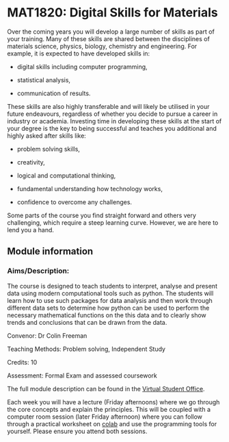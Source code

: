 # MAT1820: Digital Skills for Materials 

Over the coming years you will develop a large number of skills as part of your training. Many of these skills are shared between the disciplines of materials science, physics, biology, chemistry and engineering. For example, it is expected to have developed skills in:

* digital skills including computer programming,

* statistical analysis,

* communication of results.

These skills are also highly transferable and will likely be utilised in your future endeavours, regardless of whether you decide to pursue a career in industry or academia. Investing time in developing these skills at the start of your degree is the key to being successful and teaches you additional and highly asked after skills like:

* problem solving skills,

* creativity,

* logical and computational thinking,

* fundamental understanding how technology works,

* confidence to overcome any challenges.

Some parts of the course you find straight forward and others very challenging, which require a steep learning curve. However, we are here to lend you a hand.

## Module information

### Aims/Description:

The course is designed to teach students to interpret, analyse and present data using modern computational tools such as python. The students will learn how to use such packages for data analysis and then work through different data sets to determine how python can be used to perform the necessary mathematical functions on the this data and to clearly show trends and conclusions that can be drawn from the data.

Convenor: Dr Colin Freeman

Teaching Methods: Problem solving, Independent Study 

Credits: 10

Assessment: Formal Exam and assessed coursework

The full module description can be found in the [Virtual Student Office](https://vle.shef.ac.uk/webapps/blackboard/content/listContentEditable.jsp?content_id=_5520269_1&course_id=_21757_1).

Each week you will have a lecture (Friday afternoons) where we go through the core concepts and explain the principles. This will be coupled with a computer room session (later Friday afternoon) where you can follow through a practical worksheet on [colab](https://colab.research.google.com/) and use the programming tools for yourself. Please ensure you attend both sessions.
